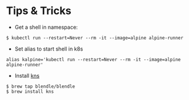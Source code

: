 # Tips & Tricks

- Get a shell in namespace:

```shell
$ kubectl run --restart=Never --rm -it --image=alpine alpine-runner
```

- Set alias to start shell in k8s

```shell
alias kalpine='kubectl run --restart=Never --rm -it --image=alpine alpine-runner'
```

- Install [kns](https://github.com/blendle/kns)


```shell
$ brew tap blendle/blendle
$ brew install kns
```